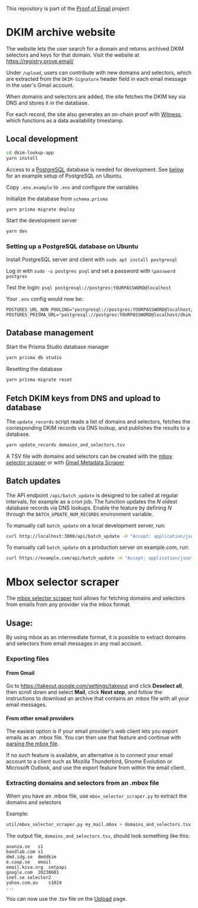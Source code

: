This repository is part of the [Proof of Email](https://prove.email/) project

# DKIM archive website

The website lets the user search for a domain and returns archived DKIM selectors and keys for that domain. Visit the website at https://registry.prove.email/

Under `/upload`, users can contribute with new domains and selectors, which are extracted from the `DKIM-Signature` header field in each email message in the user's Gmail account.

When domains and selectors are added, the site fetches the DKIM key via DNS and stores it in the database.

For each record, the site also generates an on-chain proof with [Witness](https://witness.co), which functions as a data availability timestamp.

## Local development

```bash
cd dkim-lookup-app
yarn install
```

Access to a [PostgreSQL](https://www.postgresql.org/) database is needed for development. See [below](#ubuntu_postgresql) for an example setup of PostgreSQL on Ubuntu.

Copy `.env.example` to `.env` and configure the variables

Initialize the database from `schema.prisma`

```bash
yarn prisma migrate deploy
```

Start the development server

```bash
yarn dev
```

<a name="ubuntu_postgresql"></a>
### Setting up a PostgreSQL database on Ubuntu

Install PostgreSQL server and client with `sudo apt install postgresql`

Log in with `sudo -u postgres psql` and set a password with `\password postgres`

Test the login: `psql postgresql://postgres:YOURPASSWORD@localhost`

Your `.env` config would now be:

```
POSTGRES_URL_NON_POOLING="postgresql://postgres:YOURPASSWORD@localhost/dkim_lookup"
POSTGRES_PRISMA_URL="postgresql://postgres:YOURPASSWORD@localhost/dkim_lookup"
```

## Database management

Start the Prisma Studio database manager

```bash
yarn prisma db studio
```

Resetting the database

```bash
yarn prisma migrate reset
```

## Fetch DKIM keys from DNS and upload to database

The `update_records` script reads a list of domains and selectors, fetches the corresponding DKIM records via DNS lookup, and publishes the results to a database.

```bash
yarn update_records domains_and_selectors.tsv
```

A TSV file with domains and selectors can be created with the [mbox selector scraper](../util/mbox_selector_scraper.py)
or with [Gmail Metadata Scraper](https://github.com/zkemail/selector-scraper)


## Batch updates

The API endpoint `/api/batch_update` is designed to be called at regular intervals, for example as a cron job.
The function updates the *N* oldest database records via DNS lookups.
Enable the feature by defining *N* through the `BATCH_UPDATE_NUM_RECORDS` environment variable.

To manually call `batch_update` on a local development server, run:

```bash
curl http://localhost:3000/api/batch_update -H "Accept: application/json" -H "Authorization: Bearer $CRON_SECRET"
```

To manually call `batch_update` on a production server on example.com, run:

```bash
curl https://example.com/api/batch_update -H "Accept: application/json" -H "Authorization: Bearer $CRON_SECRET"
```


<a name="mbox_selector_scraper"></a>

# Mbox selector scraper

The [mbox selector scraper](util/mbox_selector_scraper.py) tool allows for fetching domains and selectors from emails from any provider via the mbox format.

## Usage:

By using mbox as an intermediate format, it is possible to extract domains and selectors from email messages in any mail account.

### Exporting files

#### From Gmail

Go to https://takeout.google.com/settings/takeout and click **Deselect all**, then scroll down and select **Mail**, click **Next step**, and follow the instructions to download an archive that contains an .mbox file with all your email messages.

#### From other email providers

The easiest option is if your email provider's web client lets you export emails as an .mbox file.
You can then use that feature and continue with [parsing the mbox file](#mbox_extract).

If no such feature is available, an alternative is to connect your email account to a client such as Mozilla Thunderbird, Gnome Evolution or Microsoft Outlook, and use the export feature from within the email client.

<a name="mbox_extract"></a>
### Extracting domains and selectors from an .mbox file

When you have an .mbox file, use `mbox_selector_scraper.py` to extract the domains and selectors

Example:

```bash
util/mbox_selector_scraper.py my_mail.mbox > domains_and_selectors.tsv
```

The output file, `domains_and_selectors.tsv`, should look something like this:

```
avanza.se	s1
bandlab.com	s1
dmd.idg.se	dmddkim
e.coop.se	email
email.kiva.org	smtpapi
google.com	20230601
inet.se	selector2
yahoo.com.au	s1024
...
```

You can now use the .tsv file on the [Upload](https://registry.prove.email/upload) page.
